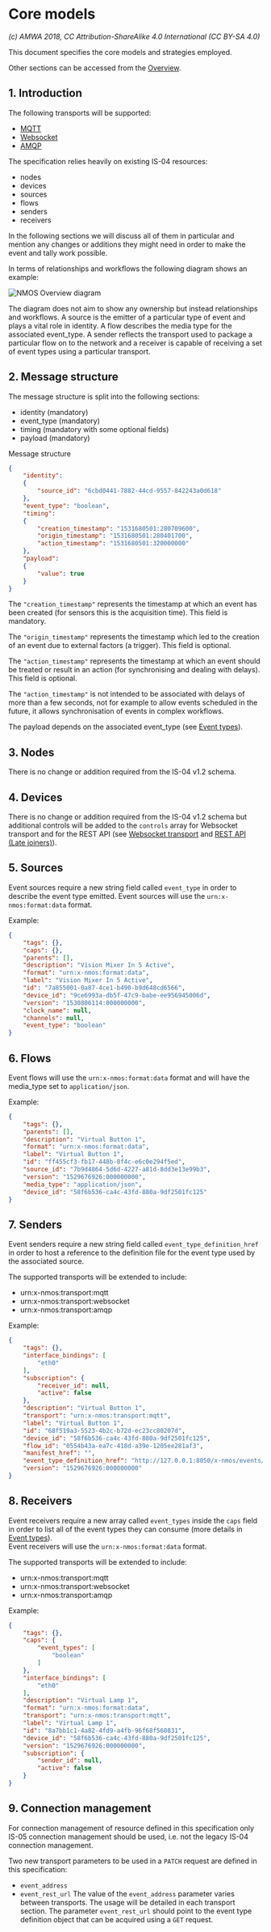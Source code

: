 # Core models

_(c) AMWA 2018, CC Attribution-ShareAlike 4.0 International (CC BY-SA 4.0)_

This document specifies the core models and strategies employed.

Other sections can be accessed from the [Overview](1.0.%20Overview.md).

## 1. Introduction

The following transports will be supported:

* [MQTT](4.1.%20Transport%20-%20MQTT.md)
* [Websocket](4.2.%20Transport%20-%20Websocket.md)
* [AMQP](4.3.%20Transport%20-%20AMQP.md)

The specification relies heavily on existing IS-04 resources:

* nodes
* devices
* sources
* flows
* senders
* receivers

In the following sections we will discuss all of them in particular and mention any changes or additions they might need in order to make the event and tally work possible.

In terms of relationships and workflows the following diagram shows an example:

![NMOS Overview diagram](images/nmos-overview-diagram.png)

The diagram does not aim to show any ownership but instead relationships and workflows. A source is the emitter of a particular type of event and plays a vital role in identity. A flow describes the media type for the associated event_type. A sender reflects the transport used to package a particular flow on to the network and a receiver is capable of receiving a set of event types using a particular transport.

## 2. Message structure

The message structure is split into the following sections:

* identity (mandatory)
* event_type (mandatory)
* timing (mandatory with some optional fields)
* payload (mandatory)

Message structure

```json
{
    "identity":
    {
        "source_id": "6cbd0441-7882-44cd-9557-842243a0d618"
    },
    "event_type": "boolean",
    "timing":
    {
        "creation_timestamp": "1531680501:280709600",
        "origin_timestamp": "1531680501:280401700",
        "action_timestamp": "1531680501:320000000"
    },
    "payload":
    {
        "value": true
    }
}
```

The `"creation_timestamp"` represents the timestamp at which an event has been created (for sensors this is the acquisition time). This field is mandatory.  

The `"origin_timestamp"` represents the timestamp which led to the creation of an event due to external factors (a trigger). This field is optional.  

The `"action_timestamp"` represents the timestamp at which an event should be treated or result in an action (for synchronising and dealing with delays). This field is optional.

The `"action_timestamp"` is not intended to be associated with delays of more than a few seconds, not for example to allow events scheduled in the future, it allows synchronisation of events in complex workflows.

The payload depends on the associated event_type (see [Event types](2.0%20Event_types.md)).

## 3. Nodes

There is no change or addition required from the IS-04 v1.2 schema.

## 4. Devices

There is no change or addition required from the IS-04 v1.2 schema but additional controls will be added to the `controls` array for Websocket transport and for the REST API (see [Websocket transport](4.2%20Websocket_transport.md) and [REST API (Late joiners)](5.0%20Rest_api_late_joiners.md)).

## 5. Sources

Event sources require a new string field called `event_type` in order to describe the event type emitted.
Event sources will use the `urn:x-nmos:format:data` format.

Example:

```json
{
    "tags": {},
    "caps": {},
    "parents": [],
    "description": "Vision Mixer In 5 Active",
    "format": "urn:x-nmos:format:data",
    "label": "Vision Mixer In 5 Active",
    "id": "7a855001-0a87-4ce1-b490-b9d648cd6566",
    "device_id": "9ce6993a-db5f-47c9-babe-ee956945006d",
    "version": "1530806114:000000000",
    "clock_name": null,
    "channels": null,
    "event_type": "boolean"
}
```

## 6. Flows

Event flows will use the `urn:x-nmos:format:data` format and will have the media_type set to `application/json`.

Example:

```json
{
    "tags": {},
    "parents": [],
    "description": "Virtual Button 1",
    "format": "urn:x-nmos:format:data",
    "label": "Virtual Button 1",
    "id": "ff455cf3-fb17-448b-8f4c-e6c0e294f5ed",
    "source_id": "7b9d4864-5d6d-4227-a81d-8dd3e13e99b3",
    "version": "1529676926:000000000",
    "media_type": "application/json",
    "device_id": "58f6b536-ca4c-43fd-880a-9df2501fc125"
}
```

## 7. Senders

Event senders require a new string field called `event_type_definition_href` in order to host a reference to the definition file for the event type used by the associated source.

The supported transports will be extended to include:

* urn:x-nmos:transport:mqtt
* urn:x-nmos:transport:websocket
* urn:x-nmos:transport:amqp

Example:

```json
{
    "tags": {},
    "interface_bindings": [
        "eth0"
    ],
    "subscription": {
        "receiver_id": null,
        "active": false
    },
    "description": "Virtual Button 1",
    "transport": "urn:x-nmos:transport:mqtt",
    "label": "Virtual Button 1",
    "id": "68f519a3-5523-4b2c-b72d-ec23cc80207d",
    "device_id": "58f6b536-ca4c-43fd-880a-9df2501fc125",
    "flow_id": "0554b43a-ea7c-418d-a39e-1205ee281af3",
    "manifest_href": "",
    "event_type_definition_href": "http://127.0.0.1:8050/x-nmos/events/v1.0/sources/68f519a3-5523-4b2c-b72d-ec23cc80207d/type",
    "version": "1529676926:000000000"
}
```

## 8. Receivers

Event receivers require a new array called `event_types` inside the `caps` field in order to list all of the event types they can consume (more details in [Event types](2.0%20Event_types.md)).  
Event receivers will use the `urn:x-nmos:format:data` format.

The supported transports will be extended to include:

* urn:x-nmos:transport:mqtt
* urn:x-nmos:transport:websocket
* urn:x-nmos:transport:amqp

Example:

```json
{
    "tags": {},
    "caps": {
        "event_types": [
            "boolean"
        ]
    },
    "interface_bindings": [
        "eth0"
    ],
    "description": "Virtual Lamp 1",
    "format": "urn:x-nmos:format:data",
    "transport": "urn:x-nmos:transport:mqtt",
    "label": "Virtual Lamp 1",
    "id": "8a7bb1c1-4a82-4fd9-a4fb-96f68f560831",
    "device_id": "58f6b536-ca4c-43fd-880a-9df2501fc125",
    "version": "1529676926:000000000",
    "subscription": {
        "sender_id": null,
        "active": false
    }
}
```

## 9. Connection management

For connection management of resource defined in this specification only IS-05 connection management should be used, i.e. not the legacy IS-04 connection management.

Two new transport parameters to be used in a `PATCH` request are defined in this specification:
* `event_address`
* `event_rest_url`
The value of the `event_address` parameter varies between transports. The usage will be detailed in each transport section. The parameter `event_rest_url` should point to the event type definition object that can be acquired using a `GET` request.
